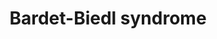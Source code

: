 ---
annotations:
- id: PW:0000013
  parent: disease pathway
  type: Pathway Ontology
  value: disease pathway
- id: DOID:0060340
  parent: genetic disease
  type: Disease Ontology
  value: ciliopathy
- id: DOID:1935
  parent: genetic disease
  type: Disease Ontology
  value: Bardet-Biedl syndrome
authors:
- SMBachmann
- Fehrhart
- Egonw
description: Bardet-Biedl Syndrome is a rare autosomal recessive genetic disorder.
  Most individuals carry mutations encoding for the intraflagellar transport complex,
  especially the BBSome complex and assembly or functional proteins within the primary
  cilium. These mutations lead to multisystemic ciliopathies, commonly characterized
  by rod-cone dystrophy, obesity, postaxial polydactyly, cognitive impairment, hypogonadotropic
  hypogonadism, genitourinary malformations, renal malformation and/or renal parenchymal
  disease. The syndrome has a prevalence of 1:125 000 to 1:160 000 in the Western
  hemisphere and a higher prevalence in isolated communities like Newfoundland 1:17
  500 or Arabic regions 1:13 500 to 1:65 000 cases.
last-edited: 2022-12-10
organisms:
- Homo sapiens
redirect_from:
- /index.php/Pathway:WP5234
- /instance/WP5234
- /instance/WP5234_rr123515
revision: r123515
schema-jsonld:
- '@context': https://schema.org/
  '@id': https://wikipathways.github.io/pathways/WP5234.html
  '@type': Dataset
  creator:
    '@type': Organization
    name: WikiPathways
  description: Bardet-Biedl Syndrome is a rare autosomal recessive genetic disorder.
    Most individuals carry mutations encoding for the intraflagellar transport complex,
    especially the BBSome complex and assembly or functional proteins within the primary
    cilium. These mutations lead to multisystemic ciliopathies, commonly characterized
    by rod-cone dystrophy, obesity, postaxial polydactyly, cognitive impairment, hypogonadotropic
    hypogonadism, genitourinary malformations, renal malformation and/or renal parenchymal
    disease. The syndrome has a prevalence of 1:125 000 to 1:160 000 in the Western
    hemisphere and a higher prevalence in isolated communities like Newfoundland 1:17
    500 or Arabic regions 1:13 500 to 1:65 000 cases.
  keywords:
  - ARL13B
  - ARL3
  - ARL6
  - ARNTL
  - BBIP1
  - BBS1
  - BBS10
  - BBS12
  - BBS2
  - BBS4
  - BBS5
  - BBS7
  - BBS9
  - C21orf2
  - C2orf71
  - C8orf37
  - CEP104
  - CEP164
  - CEP290
  - CEP41
  - CLUAP1
  - CNGA1
  - CNGB1
  - CRX
  - DCDC2
  - DYNC2H1
  - DYNC2LI1
  - EFHC1
  - EFHC2
  - EVC
  - EVC2
  - FLCN
  - FUZ
  - GLI2
  - GLI3
  - GPR161
  - ICK
  - IFT122
  - IFT140
  - IFT172
  - IFT27
  - IFT43
  - IFT52
  - IFT57
  - IFT74
  - IFT80
  - IFT81
  - INPP5E
  - INVS
  - IQCB1
  - KIF7
  - LCA5
  - LZTFL1
  - MAK
  - MKKS
  - MKS1
  - NEK1
  - NEK8
  - NPHP3
  - OCRL
  - PDE6D
  - PKD1
  - PKD1L1
  - PKD2
  - PKHD1
  - PTCH1
  - RAB23
  - RP2
  - SCAPER
  - SCLT1
  - SDCCAG8
  - SMO
  - SUFU
  - TCTEX1D2
  - TMEM107
  - TMEM216
  - TMEM67
  - TRAF3IP1
  - TRIM32
  - TTC21B
  - TTC8
  - USP9X
  - WDPCP
  - WDR19
  - WDR34
  - WDR35
  - WDR60
  - ZIC2
  license: CC0
  name: Bardet-Biedl syndrome
seo: CreativeWork
title: Bardet-Biedl syndrome
wpid: WP5234
---